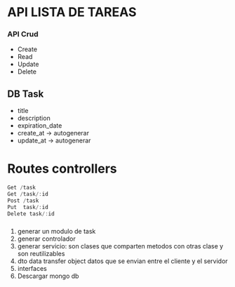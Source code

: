 # API LISTA DE TAREAS

###  API Crud

- Create
- Read
- Update
- Delete



## DB Task
- title
- description
- expiration_date
- create_at -> autogenerar
- update_at -> autogenerar

# Routes controllers
````javascript
Get /task
Get /task/:id
Post /task
Put  task/:id
Delete task/:id

````

###
1. generar un modulo de task
2. generar controlador
3. generar servicio: son clases que comparten metodos con otras clase y son reutilizables
4. dto data transfer object datos que se envian entre el cliente y el servidor
5. interfaces
6. Descargar mongo db